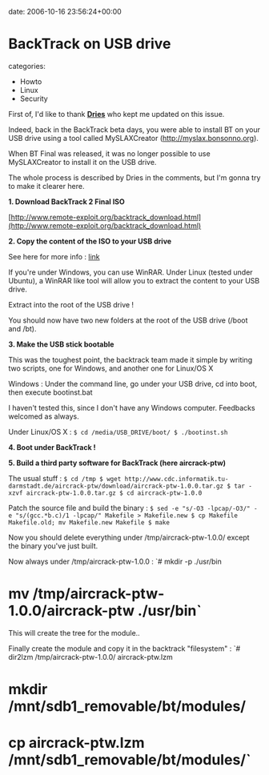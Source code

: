 


date: 2006-10-16 23:56:24+00:00


# BackTrack on USB drive

categories:
- Howto
- Linux
- Security


First of, I'd like to thank **[Dries](http://www.dalby.be)** who kept me updated on this issue.

Indeed, back in the BackTrack beta days, you were able to install BT on your USB drive using a tool called MySLAXCreator (http://myslax.bonsonno.org).

When BT Final was released, it was no longer possible to use MySLAXCreator to install it on the USB drive.

The whole process is described by Dries in the comments, but I'm gonna try to make it clearer here.

**1. Download BackTrack 2 Final ISO**

[http://www.remote-exploit.org/backtrack_download.html](http://www.remote-exploit.org/backtrack_download.html)

**2. Copy the content of the ISO to your USB drive**

See here for more info : [link](http://backtrack.offensive-security.com/index.php?title=Howto:USB_Stick)

If you're under Windows, you can use WinRAR.
Under Linux (tested under Ubuntu), a WinRAR like tool will allow you to extract the content to your USB drive.

Extract into the root of the USB drive !

You should now have two new folders at the root of the USB drive (/boot and /bt).

**3. Make the USB stick bootable**

This was the toughest point, the backtrack team made it simple by writing two scripts, one for Windows, and another one for Linux/OS X

Windows :
Under the command line, go under your USB drive, cd into boot, then execute bootinst.bat

I haven't tested this, since I don't have any Windows computer. Feedbacks welcomed as always.

Under Linux/OS X :
`$ cd /media/USB_DRIVE/boot/
$ ./bootinst.sh`

**4. Boot under BackTrack !**

**5. Build a third party software for BackTrack (here aircrack-ptw)**

The usual stuff :
`$ cd /tmp
$ wget http://www.cdc.informatik.tu-darmstadt.de/aircrack-ptw/download/aircrack-ptw-1.0.0.tar.gz
$ tar -xzvf aircrack-ptw-1.0.0.tar.gz
$ cd aircrack-ptw-1.0.0`

Patch the source file and build the binary :
`$ sed -e "s/-O3 -lpcap/-O3/" -e "s/(gcc.*b.c)/1 -lpcap/" Makefile > Makefile.new
$ cp Makefile Makefile.old; mv Makefile.new Makefile
$ make`

Now you should delete everything under /tmp/aircrack-ptw-1.0.0/ except the binary you've just built.

Now always under /tmp/aircrack-ptw-1.0.0 :
`# mkdir -p ./usr/bin
# mv /tmp/aircrack-ptw-1.0.0/aircrack-ptw ./usr/bin`

This will create the tree for the module..

Finally create the module and copy it in the backtrack "filesystem" :
`# dir2lzm /tmp/aircrack-ptw-1.0.0/  aircrack-ptw.lzm
# mkdir /mnt/sdb1_removable/bt/modules/
# cp aircrack-ptw.lzm /mnt/sdb1_removable/bt/modules/`
